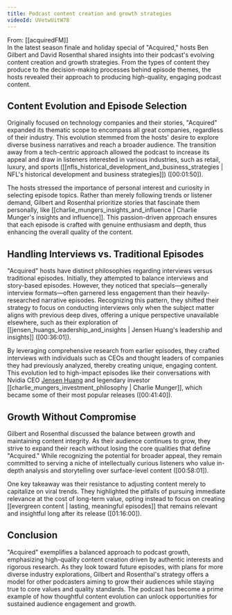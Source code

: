 ```yaml
---
title: Podcast content creation and growth strategies
videoId: UVetwUitW78
---
```


From: [[acquiredFM]] <br/> 
In the latest season finale and holiday special of "Acquired," hosts Ben Gilbert and David Rosenthal shared insights into their podcast's evolving content creation and growth strategies. From the types of content they produce to the decision-making processes behind episode themes, the hosts revealed their approach to producing high-quality, engaging podcast content.

## Content Evolution and Episode Selection

Originally focused on technology companies and their stories, "Acquired" expanded its thematic scope to encompass all great companies, regardless of their industry. This evolution stemmed from the hosts' desire to explore diverse business narratives and reach a broader audience. The transition away from a tech-centric approach allowed the podcast to increase its appeal and draw in listeners interested in various industries, such as retail, luxury, and sports ([[nfls_historical_development_and_business_strategies | NFL's historical development and business strategies]]) (<a class="yt-timestamp" data-t="00:01:50">[00:01:50]</a>).

The hosts stressed the importance of personal interest and curiosity in selecting episode topics. Rather than merely following trends or listener demand, Gilbert and Rosenthal prioritize stories that fascinate them personally, like [[charlie_mungers_insights_and_influence | Charlie Munger's insights and influence]]. This passion-driven approach ensures that each episode is crafted with genuine enthusiasm and depth, thus enhancing the overall quality of the content.

## Handling Interviews vs. Traditional Episodes

"Acquired" hosts have distinct philosophies regarding interviews versus traditional episodes. Initially, they attempted to balance interviews and story-based episodes. However, they noticed that specials—generally interview formats—often garnered less engagement than their heavily-researched narrative episodes. Recognizing this pattern, they shifted their strategy to focus on conducting interviews only when the subject matter aligns with previous deep dives, offering a unique perspective unavailable elsewhere, such as their exploration of [[jensen_huangs_leadership_and_insights | Jensen Huang's leadership and insights]] (<a class="yt-timestamp" data-t="00:36:01">[00:36:01]</a>).

By leveraging comprehensive research from earlier episodes, they crafted interviews with individuals such as CEOs and thought leaders of companies they had previously analyzed, thereby creating unique, engaging content. This evolution led to high-impact episodes like their conversations with Nvidia CEO [Jensen Huang](jensen_huangs_leadership_and_insights) and legendary investor [[charlie_mungers_investment_philosophy | Charlie Munger]], which became some of their most popular releases (<a class="yt-timestamp" data-t="00:41:40">[00:41:40]</a>).

## Growth Without Compromise

Gilbert and Rosenthal discussed the balance between growth and maintaining content integrity. As their audience continues to grow, they strive to expand their reach without losing the core qualities that define "Acquired." While recognizing the potential for broader appeal, they remain committed to serving a niche of intellectually curious listeners who value in-depth analysis and storytelling over surface-level content (<a class="yt-timestamp" data-t="00:58:01">[00:58:01]</a>).

One key takeaway was their resistance to adjusting content merely to capitalize on viral trends. They highlighted the pitfalls of pursuing immediate relevance at the cost of long-term value, opting instead to focus on creating [[evergreen content | lasting, meaningful episodes]] that remains relevant and insightful long after its release (<a class="yt-timestamp" data-t="01:16:00">[01:16:00]</a>).

## Conclusion

"Acquired" exemplifies a balanced approach to podcast growth, emphasizing high-quality content creation driven by authentic interests and rigorous research. As they look toward future episodes, with plans for more diverse industry explorations, Gilbert and Rosenthal's strategy offers a model for other podcasters aiming to grow their audiences while staying true to core values and quality standards. The podcast has become a prime example of how thoughtful content evolution can unlock opportunities for sustained audience engagement and growth.